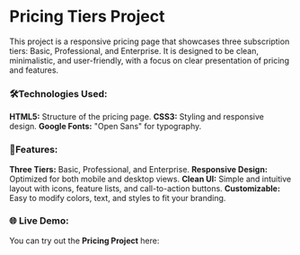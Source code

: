 # Pricing Tiers Project
This project is a responsive pricing page that showcases three subscription tiers: Basic, Professional, and Enterprise. It is designed to be clean, minimalistic, and user-friendly, with a focus on clear presentation of pricing and features.

### 🛠️Technologies Used:
**HTML5:** Structure of the pricing page.
**CSS3:** Styling and responsive design.
**Google Fonts:** "Open Sans" for typography.

### 🚀Features:
**Three Tiers:** Basic, Professional, and Enterprise.
**Responsive Design:** Optimized for both mobile and desktop views.
**Clean UI:** Simple and intuitive layout with icons, feature lists, and call-to-action buttons.
**Customizable:** Easy to modify colors, text, and styles to fit your branding.

### 🌐 Live Demo:
You can try out the **Pricing Project** here:  
